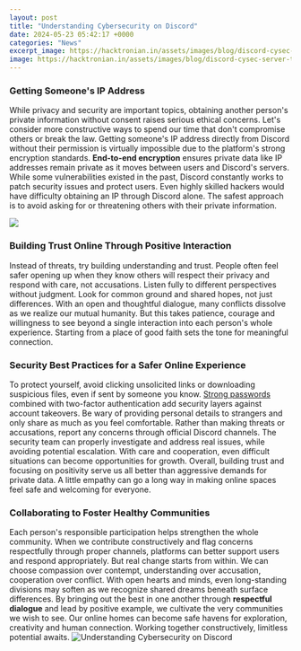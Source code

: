 ```yaml
---
layout: post
title: "Understanding Cybersecurity on Discord"
date: 2024-05-23 05:42:17 +0000
categories: "News"
excerpt_image: https://hacktronian.in/assets/images/blog/discord-cysec-server-template/cybersec-server-template.png
image: https://hacktronian.in/assets/images/blog/discord-cysec-server-template/cybersec-server-template.png
---
```


### Getting Someone's IP Address 
While privacy and security are important topics, obtaining another person's private information without consent raises serious ethical concerns. Let's consider more constructive ways to spend our time that don't compromise others or break the law.
Getting someone's IP address directly from Discord without their permission is virtually impossible due to the platform's strong encryption standards. **End-to-end encryption** ensures private data like IP addresses remain private as it moves between users and Discord's servers. 
While some vulnerabilities existed in the past, Discord constantly works to patch security issues and protect users. Even highly skilled hackers would have difficulty obtaining an IP through Discord alone. The safest approach is to avoid asking for or threatening others with their private information.

![](https://www.privacysharks.com/wp-content/uploads/2022/03/Cybersecurity-Discord-Channels-Join-these-five-1000x563.png)
### Building Trust Online Through Positive Interaction
Instead of threats, try building understanding and trust. People often feel safer opening up when they know others will respect their privacy and respond with care, not accusations. Listen fully to different perspectives without judgment. Look for common ground and shared hopes, not just differences. 
With an open and thoughtful dialogue, many conflicts dissolve as we realize our mutual humanity. But this takes patience, courage and willingness to see beyond a single interaction into each person's whole experience. Starting from a place of good faith sets the tone for meaningful connection.
### Security Best Practices for a Safer Online Experience
To protect yourself, avoid clicking unsolicited links or downloading suspicious files, even if sent by someone you know. [Strong passwords](https://store.fi.io.vn/white-pomeranian-dog-weightlifting-in-cyber-fitness-gym-2) combined with two-factor authentication add security layers against account takeovers. Be wary of providing personal details to strangers and only share as much as you feel comfortable.
Rather than making threats or accusations, report any concerns through official Discord channels. The security team can properly investigate and address real issues, while avoiding potential escalation. With care and cooperation, even difficult situations can become opportunities for growth. 
Overall, building trust and focusing on positivity serve us all better than aggressive demands for private data. A little empathy can go a long way in making online spaces feel safe and welcoming for everyone.
### Collaborating to Foster Healthy Communities  
Each person's responsible participation helps strengthen the whole community. When we contribute constructively and flag concerns respectfully through proper channels, platforms can better support users and respond appropriately. 
But real change starts from within. We can choose compassion over contempt, understanding over accusation, cooperation over conflict. With open hearts and minds, even long-standing divisions may soften as we recognize shared dreams beneath surface differences.
By bringing out the best in one another through **respectful dialogue** and lead by positive example, we cultivate the very communities we wish to see. Our online homes can become safe havens for exploration, creativity and human connection. Working together constructively, limitless potential awaits.
![Understanding Cybersecurity on Discord](https://hacktronian.in/assets/images/blog/discord-cysec-server-template/cybersec-server-template.png)